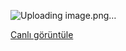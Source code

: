 ![Uploading image.png…]()

[Canlı görüntüle](https://hacerbeyza.github.io/Furniture-Site-w-Bootstrap/) 
